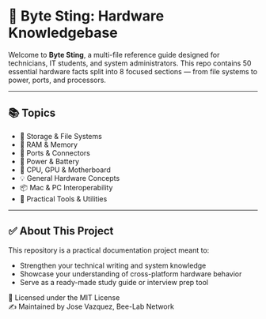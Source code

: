 # **🐝 Byte Sting: Hardware Knowledgebase**

Welcome to **Byte Sting**, a multi-file reference guide designed for technicians, IT students, and system administrators. This repo contains 50 essential hardware facts split into 8 focused sections — from file systems to power, ports, and processors.

---

## **📚 Topics**

* 💾 Storage & File Systems  
* 🧠 RAM & Memory  
* 🔌 Ports & Connectors  
* 🔋 Power & Battery  
* 🧩 CPU, GPU & Motherboard  
* 💡 General Hardware Concepts  
* 📦 Mac & PC Interoperability  
* 🧰 Practical Tools & Utilities

---

## **✅ About This Project**

This repository is a practical documentation project meant to:

* Strengthen your technical writing and system knowledge  
* Showcase your understanding of cross-platform hardware behavior  
* Serve as a ready-made study guide or interview prep tool

📜 Licensed under the MIT License  
✍️ Maintained by Jose Vazquez, Bee-Lab Network

